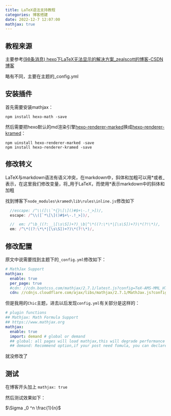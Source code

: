 ```yaml
---
title: LaTeX语法支持教程
categories: 博客搭建
date: 2022-12-7 12:07:00
mathjax: true
---
```


## 教程来源

主要参考[(98条消息) hexo下LaTeX无法显示的解决方案_zealscott的博客-CSDN博客](https://blog.csdn.net/crazy_scott/article/details/79293576)

略有不同，主要在主题的_config.yml

## 安装插件

首先需要安装mathjax：

``` shell
npm install hexo-math -save
```

然后需要把hexo默认的md渲染引擎[hexo-renderer-marked](https://github.com/hexojs/hexo-renderer-marked)换成[hexo-renderer-kramed](https://github.com/sun11/hexo-renderer-kramed)：

``` shell 
npm uinstall hexo-renderer-marked -save
npm install hexo-renderer-kramed -save
```

## 修改转义

LaTeX与markdown语法有语义冲突，在markdown中，斜体和加粗可以用\*或者\_表示，在这里我们修改变量，将\_用于LaTeX，而使用\*表示markdown中的斜体和加粗

找到博客下`node_modules\kramed\lib\rules\inline.js`修改如下

``` js
  //escape: /^\\([\\`*{}\[\]()#$+\-.!_>])/,
  escape: /^\\([`*\[\]()#$+\-.!_>])/,
```

``` js
  //  em: /^\b_((?:__|[\s\S])+?)_\b|^\*((?:\*\*|[\s\S])+?)\*(?!\*)/,
  em: /^\*((?:\*\*|[\s\S])+?)\*(?!\*)/,
```

## 修改配置

原文中说需要找到主题下的`_config.yml`修改如下：

``` yaml
# MathJax Support
mathjax:
  enable: true
  per_page: true
  #cdn: //cdn.bootcss.com/mathjax/2.7.1/latest.js?config=TeX-AMS-MML_HTMLorMML
  cdn: //cdnjs.cloudflare.com/ajax/libs/mathjax/2.7.1/MathJax.js?config=TeX-AMS-MML_HTMLorMML
```

但是我用的`Chic`主题，进去以后发现`config.yml`有关部分是这样的：

``` yaml
# plugin functions
## Mathjax: Math Formula Support
## https://www.mathjax.org
mathjax:
  enable: true
  import: demand # global or demand
  ## global: all pages will load mathjax,this will degrade performance and some grammers may be parsed wrong.
  ## demand: Recommend option,if your post need fomula, you can declare 'mathjax: true' in Front-matter
```

就没修改了

## 测试

在博客开头加上 `mathjax: true`

然后测试效果如下：

$\Sigma _0 ^n \frac{1}{n}$

